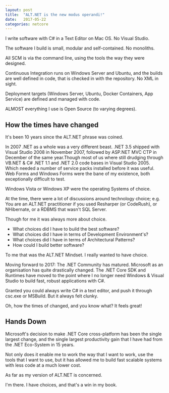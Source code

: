 ```yaml
---
layout: post
title:  "ALT.NET is the new modus operandi!"
date:   2017-05-22
categories: netcore
---
```


I write software with C# in a Text Editor on Mac OS. No Visual Studio.

The software I build is small, modular and self-contained. No monoliths.

All SCM is via the command line, using the tools the way they were designed.

Continuous Integration runs on Windows Server and Ubuntu, and the builds are well defined in code, that is checked in with the repository. No XML in sight.

Deployment targets (Windows Server, Ubuntu, Docker Containers, App Service) are defined and managed with code.

ALMOST everything I use is Open Source (to varying degrees).

## How the times have changed

It's been 10 years since the ALT.NET phrase was coined.

In 2007 .NET as a whole was a very different beast. .NET 3.5 shipped with Visual Studio 2008 in November 2007, followed by ASP.NET MVC CTP in December of the same year.Though most of us where still drudging through VB.NET & C# .NET 1.1 and .NET 2.0 code bases in Visual Studio 2005. Which needed a number of service packs installed before it was useful. Web Forms and Windows Forms were the bane of my existence, both exceptionally difficult to test.

Windows Vista or Windows XP were the operating Systems of choice.

At the time, there were a lot of discussions around technology choice; e.g. You are an ALT.NET practitioner if you used Resharper (or CodeRush), or NHibernate, or a RDBMS that wasn't SQL Server.

Though for me it was always more about choice.

- What choices did I have to build the best software?
- What choices did I have in terms of Development Environment's?
- What choices did I have in terms of Architectural Patterns?
- How could I build better software?

To me that was the ALT.NET Mindset. I really wanted to have choice.

Moving forward to 2017:  The .NET Community has matured. Microsoft as an organisation has quite drastically changed. The .NET Core SDK and Runtimes have moved to the point where I no longer need Windows & Visual Studio to build fast, robust applications with C#.

Granted you could always write C# in a text editor, and push it through csc.exe or MSBuild. But it always felt clunky.

Oh, how the times of changed, and you know what? It feels great!

## Hands Down

Microsoft's decision to make .NET Core cross-platform has been the single largest change, and the single largest productivity gain that I have had from the .NET Eco-System in 15 years.

Not only does it enable me to work the way that I want to work, use the tools that I want to use, but it has allowed me to build fast scalable systems with less code at a much lower cost.

As far as my version of ALT.NET is concerned.

I'm there. I have choices, and that's a win in my book.
